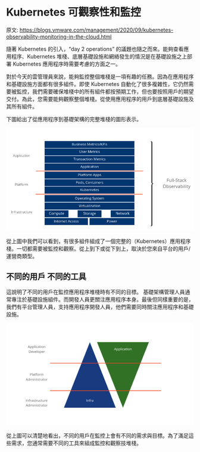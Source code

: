 # Kubernetes 可觀察性和監控

原文: https://blogs.vmware.com/management/2020/09/kubernetes-observability-monitoring-in-the-cloud.html

隨著 Kubernetes 的引入，“day 2 operations” 的議題也隨之而來。能夠查看應用程序、Kubernetes 堆棧、底層基礎設施和網絡發生的情況是在基礎設施之上部署 Kubernetes 應用程序時需要考慮的方面之一。

對於今天的雲管理員來說，能夠監控整個堆棧是一項有趣的任務。因為在應用程序和基礎設施方面都有很多組件。即使 Kubernetes 自動化了很多複雜性，它仍然需要被監控，我們需要確保堆棧中的所有組件都按預期工作，但也要按照用戶的期望交付。為此，您需要能夠觀察整個堆棧。從使用應用程序的用戶到底層基礎設施及其所有組件。

下圖給出了從應用程序到基礎架構的完整堆棧的圖形表示。

![](./assets/fullstack-monitoring.png)

從上圖中我們可以看到，有很多組件組成了一個完整的（Kubernetes）應用程序棧。一切都需要被監控和觀察。從上到下或從下到上，取決於您來自平台的用戶/運營商類型。

## 不同的用戶 不同的工具

這說明了不同的用戶在監控應用程序堆棧時有不同的目標。 基礎架構管理人員通常專注於基礎設施組件。而開發人員更關注應用程序本身。最後但同樣重要的是，我們有平台管理人員，支持應用程序開發人員，他們需要同時關注應用程序和基礎設施。

![](./assets/fullstack-monitoring-level.png)

從上圖可以清楚地看出，不同的用戶在監控上會有不同的需求與目標。為了滿足這些需求，您通常需要不同的工具來組成監控和觀察技堆棧。